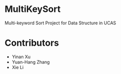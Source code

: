 # MultiKeySort
Multi-keyword Sort Project for Data Structure in UCAS

# Contributors
- Yinan Xu
- Yuan-Hang Zhang
- Xie Li
